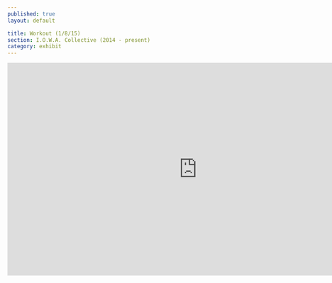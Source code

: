 ```yaml
---
published: true
layout: default

title: Workout (1/8/15)
section: I.O.W.A. Collective (2014 - present)
category: exhibit
---
```


<iframe width="853" height="480" src="https://www.youtube-nocookie.com/embed/V4dFmytgz3U?rel=0&amp;vq=hd720&amp;showinfo=0" frameborder="0" allowfullscreen></iframe>
